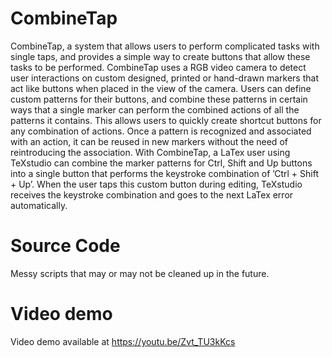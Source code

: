 # CombineTap

CombineTap, a system that allows users to
perform complicated tasks with single taps, and provides a
simple way to create buttons that allow these tasks to be performed.
CombineTap uses a RGB video camera to detect
user interactions on custom designed, printed or hand-drawn
markers that act like buttons when placed in the view of the
camera. Users can define custom patterns for their buttons,
and combine these patterns in certain ways that a single marker
can perform the combined actions of all the patterns it contains.
This allows users to quickly create shortcut buttons for
any combination of actions. Once a pattern is recognized and
associated with an action, it can be reused in new markers
without the need of reintroducing the association. With
CombineTap, a LaTex user using TeXstudio can combine the
marker patterns for Ctrl, Shift and Up buttons into a single
button that performs the keystroke combination of ’Ctrl + Shift + Up’. When the user taps this custom button during editing,
TeXstudio receives the keystroke combination and goes to the
next LaTex error automatically.

# Source Code

Messy scripts that may or may not be cleaned up in the future. 

# Video demo

Video demo available at https://youtu.be/Zvt_TU3kKcs
